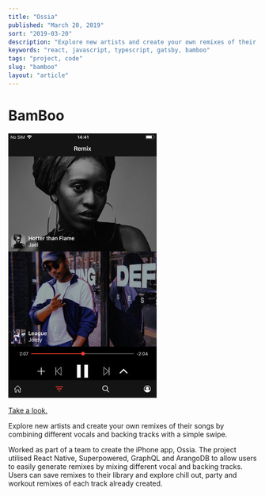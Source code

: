 ```yaml
---
title: "Ossia"
published: "March 20, 2019"
sort: "2019-03-20"
description: "Explore new artists and create your own remixes of their songs by combining different vocals and backing tracks with a simple swipe."
keywords: "react, javascript, typescript, gatsby, bamboo"
tags: "project, code"
slug: "bamboo"
layout: "article"
---
```


# BamBoo

![](./ossia.jpg)

[Take a look.](https://itunes.apple.com/us/app/ossia/id1317859971)

Explore new artists and create your own remixes of their songs by combining different vocals and backing tracks with a simple swipe.

Worked as part of a team to create the iPhone app, Ossia. The project utilised React Native, Superpowered, GraphQL and ArangoDB to allow users to easily generate remixes by mixing different vocal and backing tracks. Users can save remixes to their library and explore chill out, party and workout remixes of each track already created.
